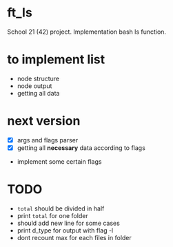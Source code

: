 # ft_ls
School 21 (42) project. Implementation bash ls function.

# to implement list
- node structure
- node output
- getting all data

# next version
- [X] args and flags parser
- [X]  getting all **necessary** data according to flags
- implement some certain flags

# TODO
- `total`  should be divided in half
- print `total` for one folder
- should add new line for some cases
- print d_type for output with flag -l
- dont recount max for each files in folder
